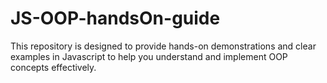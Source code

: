 # JS-OOP-handsOn-guide
This repository is designed to provide hands-on demonstrations and clear examples in Javascript to help you understand and implement OOP concepts effectively.
